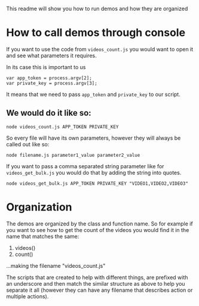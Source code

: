 This readme will show you how to run demos and how they are organized

# How to call demos through console

If you want to use the code from `videos_count.js` you would want to open it and see what parameters it requires.

In its case this is important to us
```
var app_token = process.argv[2];
var private_key = process.argv[3];
```

It means that we need to pass `app_token` and `private_key` to our script.

## We would do it like so:

```node videos_count.js APP_TOKEN PRIVATE_KEY```

So every file will have its own parameters, however they will always be called out like so:

```node filename.js parameter1_value parameter2_value```

If you want to pass a comma separated string parameter like for `videos_get_bulk.js` you would do that by adding the string into quotes.

```node videos_get_bulk.js APP_TOKEN PRIVATE_KEY "VIDEO1,VIDEO2,VIDEO3"```

# Organization

The demos are organized by the class and function name. So for example if you want to see how to get the count of the videos you would find it in the name that matches the same:
 1. videos()
 2. count()

...making the filename "videos_count.js"

The scripts that are created to help with different things, are prefixed with an underscore and then match the similar structure as above to help you separate it all (however they can have any filename that describes action or multiple actions).